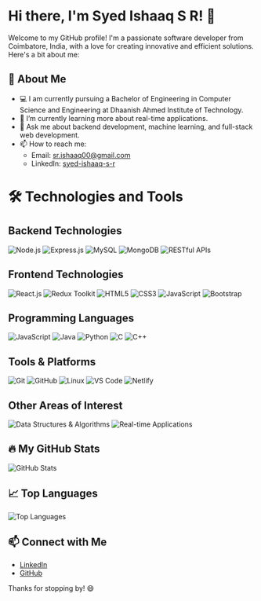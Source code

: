 # Hi there, I'm Syed Ishaaq S R! 👋

Welcome to my GitHub profile! I'm a passionate software developer from Coimbatore, India, with a love for creating innovative and efficient solutions. Here's a bit about me:

## 🚀 About Me
- 💻 I am currently pursuing a Bachelor of Engineering in Computer Science and Engineering at Dhaanish Ahmed Institute of Technology.
- 🌱 I’m currently learning more about real-time applications.
- 💬 Ask me about backend development, machine learning, and full-stack web development.
- 📫 How to reach me:
  - Email: sr.ishaaq00@gmail.com
  - LinkedIn: [syed-ishaaq-s-r](https://www.linkedin.com/in/syed-ishaaq-53251b289/)

# 🛠️ Technologies and Tools

## Backend Technologies
![Node.js](https://img.shields.io/badge/Node.js-43853D?style=for-the-badge&logo=node.js&logoColor=white)
![Express.js](https://img.shields.io/badge/Express.js-404D59?style=for-the-badge)
![MySQL](https://img.shields.io/badge/MySQL-4479A1?style=for-the-badge&logo=mysql&logoColor=white)
![MongoDB](https://img.shields.io/badge/MongoDB-4EA94B?style=for-the-badge&logo=mongodb&logoColor=white)
![RESTful APIs](https://img.shields.io/badge/RESTful-APIs-FF6F00?style=for-the-badge)

## Frontend Technologies
![React.js](https://img.shields.io/badge/React.js-61DAFB?style=for-the-badge&logo=react&logoColor=black)
![Redux Toolkit](https://img.shields.io/badge/Redux%20Toolkit-764ABC?style=for-the-badge&logo=redux&logoColor=white)
![HTML5](https://img.shields.io/badge/HTML5-E34F26?style=for-the-badge&logo=html5&logoColor=white)
![CSS3](https://img.shields.io/badge/CSS3-1572B6?style=for-the-badge&logo=css3&logoColor=white)
![JavaScript](https://img.shields.io/badge/JavaScript-F7DF1E?style=for-the-badge&logo=javascript&logoColor=black)
![Bootstrap](https://img.shields.io/badge/Bootstrap-7952B3?style=for-the-badge&logo=bootstrap&logoColor=white)

## Programming Languages
![JavaScript](https://img.shields.io/badge/JavaScript-F7DF1E?style=for-the-badge&logo=javascript&logoColor=black)
![Java](https://img.shields.io/badge/Java-007396?style=for-the-badge&logo=java&logoColor=white)
![Python](https://img.shields.io/badge/Python-3776AB?style=for-the-badge&logo=python&logoColor=white)
![C](https://img.shields.io/badge/C-A8B9CC?style=for-the-badge&logo=c&logoColor=black)
![C++](https://img.shields.io/badge/C++-00599C?style=for-the-badge&logo=c%2B%2B&logoColor=white)

## Tools & Platforms
![Git](https://img.shields.io/badge/Git-F05032?style=for-the-badge&logo=git&logoColor=white)
![GitHub](https://img.shields.io/badge/GitHub-181717?style=for-the-badge&logo=github&logoColor=white)
![Linux](https://img.shields.io/badge/Linux-FCC624?style=for-the-badge&logo=linux&logoColor=black)
![VS Code](https://img.shields.io/badge/VS%20Code-007ACC?style=for-the-badge&logo=visual-studio-code&logoColor=white)
![Netlify](https://img.shields.io/badge/Netlify-00C7B7?style=for-the-badge&logo=netlify&logoColor=white)

## Other Areas of Interest
![Data Structures & Algorithms](https://img.shields.io/badge/Data%20Structures%20%26%20Algorithms-4CAF50?style=for-the-badge)
![Real-time Applications](https://img.shields.io/badge/Real--time%20Applications-FF6F00?style=for-the-badge)
## 🔥 My GitHub Stats
![GitHub Stats](https://github-readme-stats.vercel.app/api?username=ishaaq48&show_icons=true&theme=radical)

## 📈 Top Languages
![Top Languages](https://github-readme-stats.vercel.app/api/top-langs/?username=ishaaq48&layout=compact&theme=radical)

## 📫 Connect with Me
- [LinkedIn](https://www.linkedin.com/in/syed-ishaaq-53251b289/)
- [GitHub](https://github.com/ishaaq48)

Thanks for stopping by! 😄
